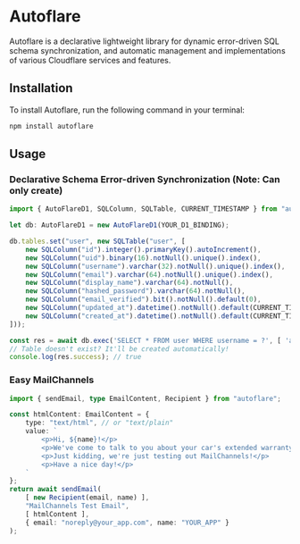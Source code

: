 # Autoflare

Autoflare is a declarative lightweight library for dynamic error-driven SQL schema synchronization, and automatic management and implementations of various Cloudflare services and features.

## Installation

To install Autoflare, run the following command in your terminal:

```sh
npm install autoflare
```

## Usage

### Declarative Schema Error-driven Synchronization (Note: Can only create)

```ts
import { AutoFlareD1, SQLColumn, SQLTable, CURRENT_TIMESTAMP } from "autoflare/d1";

let db: AutoFlareD1 = new AutoFlareD1(YOUR_D1_BINDING);

db.tables.set("user", new SQLTable("user", [
    new SQLColumn("id").integer().primaryKey().autoIncrement(),
    new SQLColumn("uid").binary(16).notNull().unique().index(),
    new SQLColumn("username").varchar(32).notNull().unique().index(),
    new SQLColumn("email").varchar(64).notNull().unique().index(),
    new SQLColumn("display_name").varchar(64).notNull(),
    new SQLColumn("hashed_password").varchar(64).notNull(),
    new SQLColumn("email_verified").bit().notNull().default(0),
    new SQLColumn("updated_at").datetime().notNull().default(CURRENT_TIMESTAMP),
    new SQLColumn("created_at").datetime().notNull().default(CURRENT_TIMESTAMP)
]));

const res = await db.exec('SELECT * FROM user WHERE username = ?', [ 'anon' ]);
// Table doesn't exist? It'll be created automatically!
console.log(res.success); // true
```

### Easy MailChannels

```ts
import { sendEmail, type EmailContent, Recipient } from "autoflare";

const htmlContent: EmailContent = {
    type: "text/html", // or "text/plain"
    value: `
        <p>Hi, ${name}!</p>
        <p>We've come to talk to you about your car's extended warranty.</p>
        <p>Just kidding, we're just testing out MailChannels!</p>
        <p>Have a nice day!</p>
    `
};
return await sendEmail(
    [ new Recipient(email, name) ],
    "MailChannels Test Email",
    [ htmlContent ],
    { email: "noreply@your_app.com", name: "YOUR_APP" }
);
```